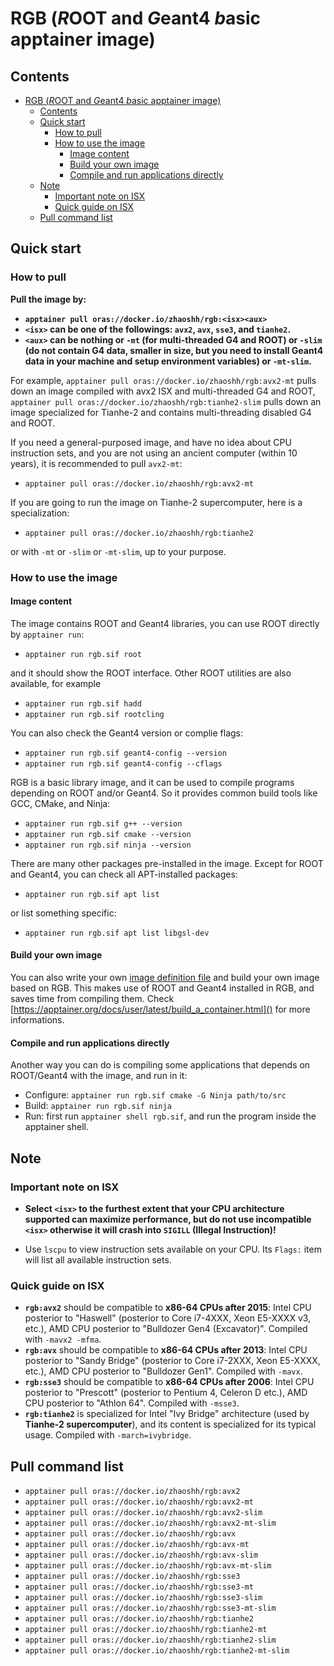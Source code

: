 # RGB (*R*OOT and *G*eant4 *b*asic apptainer image)

## Contents

- [RGB (*R*OOT and *G*eant4 *b*asic apptainer image)](#rgb-root-and-geant4-basic-apptainer-image)
  - [Contents](#contents)
  - [Quick start](#quick-start)
    - [How to pull](#how-to-pull)
    - [How to use the image](#how-to-use-the-image)
      - [Image content](#image-content)
      - [Build your own image](#build-your-own-image)
      - [Compile and run applications directly](#compile-and-run-applications-directly)
  - [Note](#note)
    - [Important note on ISX](#important-note-on-isx)
    - [Quick guide on ISX](#quick-guide-on-isx)
  - [Pull command list](#pull-command-list)

## Quick start

### How to pull

**Pull the image by:**

- **`apptainer pull oras://docker.io/zhaoshh/rgb:<isx><aux>`**
- **`<isx>` can be one of the followings: `avx2`, `avx`, `sse3`, and `tianhe2`.**
- **`<aux>` can be nothing or `-mt` (for multi-threaded G4 and ROOT) or `-slim` (do not contain G4 data, smaller in size, but you need to install Geant4 data in your machine and setup environment variables) or `-mt-slim`.**

For example, `apptainer pull oras://docker.io/zhaoshh/rgb:avx2-mt` pulls down an image compiled with avx2 ISX and multi-threaded G4 and ROOT, `apptainer pull oras://docker.io/zhaoshh/rgb:tianhe2-slim` pulls down an image specialized for Tianhe-2 and contains multi-threading disabled G4 and ROOT.

If you need a general-purposed image, and have no idea about CPU instruction sets, and you are not using an ancient computer (within 10 years), it is recommended to pull `avx2-mt`:

- `apptainer pull oras://docker.io/zhaoshh/rgb:avx2-mt`

If you are going to run the image on Tianhe-2 supercomputer, here is a specialization:

- `apptainer pull oras://docker.io/zhaoshh/rgb:tianhe2`

or with `-mt` or `-slim` or `-mt-slim`, up to your purpose.

### How to use the image

#### Image content

The image contains ROOT and Geant4 libraries, you can use ROOT directly by `apptainer run`:

- `apptainer run rgb.sif root`

and it should show the ROOT interface. Other ROOT utilities are also available, for example

- `apptainer run rgb.sif hadd`
- `apptainer run rgb.sif rootcling`

You can also check the Geant4 version or complie flags:

- `apptainer run rgb.sif geant4-config --version`
- `apptainer run rgb.sif geant4-config --cflags`

RGB is a basic library image, and it can be used to compile programs depending on ROOT and/or Geant4.
So it provides common build tools like GCC, CMake, and Ninja:

- `apptainer run rgb.sif g++ --version`
- `apptainer run rgb.sif cmake --version`
- `apptainer run rgb.sif ninja --version`

There are many other packages pre-installed in the image.
Except for ROOT and Geant4, you can check all APT-installed packages:

- `apptainer run rgb.sif apt list`

or list something specific:

- `apptainer run rgb.sif apt list libgsl-dev`

#### Build your own image

You can also write your own [image definition file](https://apptainer.org/docs/user/latest/definition_files.html) and build your own image based on RGB.
This makes use of ROOT and Geant4 installed in RGB, and saves time from compiling them.
Check [https://apptainer.org/docs/user/latest/build_a_container.html]() for more informations.

#### Compile and run applications directly

Another way you can do is compiling some applications that depends on ROOT/Geant4 with the image, and run in it:

- Configure: `apptainer run rgb.sif cmake -G Ninja path/to/src`
- Build: `apptainer run rgb.sif ninja`
- Run: first run `apptainer shell rgb.sif`, and run the program inside the apptainer shell.

## Note

### Important note on ISX

- **Select `<isx>` to the furthest extent that your CPU architecture supported can maximize performance, but do not use incompatible `<isx>` otherwise it will crash into `SIGILL` (Illegal Instruction)!**

- Use `lscpu` to view instruction sets available on your CPU. Its `Flags:` item will list all available instruction sets.

### Quick guide on ISX

- **`rgb:avx2`** should be compatible to **x86-64 CPUs after 2015**: Intel CPU posterior to "Haswell" (posterior to Core i7-4XXX, Xeon E5-XXXX v3, etc.), AMD CPU posterior to "Bulldozer Gen4 (Excavator)". Compiled with `-mavx2 -mfma`.
- **`rgb:avx`** should be compatible to **x86-64 CPUs after 2013**: Intel CPU posterior to "Sandy Bridge" (posterior to Core i7-2XXX, Xeon E5-XXXX, etc.), AMD CPU posterior to "Bulldozer Gen1". Compiled with `-mavx`.
- **`rgb:sse3`** should be compatible to **x86-64 CPUs after 2006**: Intel CPU posterior to "Prescott" (posterior to Pentium 4, Celeron D etc.), AMD CPU posterior to "Athlon 64". Compiled with `-msse3`.
- **`rgb:tianhe2`** is specialized for Intel "Ivy Bridge" architecture (used by **Tianhe-2 supercomputer**), and its content is specialized for its typical usage. Compiled with `-march=ivybridge`.

## Pull command list

- `apptainer pull oras://docker.io/zhaoshh/rgb:avx2`
- `apptainer pull oras://docker.io/zhaoshh/rgb:avx2-mt`
- `apptainer pull oras://docker.io/zhaoshh/rgb:avx2-slim`
- `apptainer pull oras://docker.io/zhaoshh/rgb:avx2-mt-slim`
- `apptainer pull oras://docker.io/zhaoshh/rgb:avx`
- `apptainer pull oras://docker.io/zhaoshh/rgb:avx-mt`
- `apptainer pull oras://docker.io/zhaoshh/rgb:avx-slim`
- `apptainer pull oras://docker.io/zhaoshh/rgb:avx-mt-slim`
- `apptainer pull oras://docker.io/zhaoshh/rgb:sse3`
- `apptainer pull oras://docker.io/zhaoshh/rgb:sse3-mt`
- `apptainer pull oras://docker.io/zhaoshh/rgb:sse3-slim`
- `apptainer pull oras://docker.io/zhaoshh/rgb:sse3-mt-slim`
- `apptainer pull oras://docker.io/zhaoshh/rgb:tianhe2`
- `apptainer pull oras://docker.io/zhaoshh/rgb:tianhe2-mt`
- `apptainer pull oras://docker.io/zhaoshh/rgb:tianhe2-slim`
- `apptainer pull oras://docker.io/zhaoshh/rgb:tianhe2-mt-slim`
